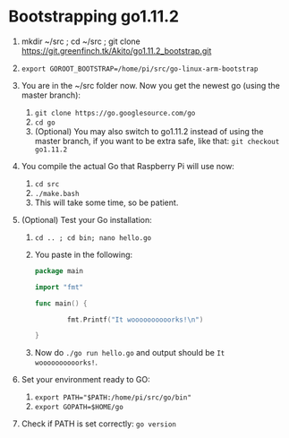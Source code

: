 # Bootstrapping go1.11.2



1. mkdir ~/src ; cd ~/src ; git clone https://git.greenfinch.tk/Akito/go1.11.2_bootstrap.git
2. `export GOROOT_BOOTSTRAP=/home/pi/src/go-linux-arm-bootstrap`
3. You are in the ~/src folder now. Now you get the newest go (using the master branch):
    1. `git clone https://go.googlesource.com/go`
    2. `cd go`
    3. (Optional) You may also switch to go1.11.2 instead of using the master branch, if you want to be extra safe, like that: `git checkout go1.11.2`

4. You compile the actual Go that Raspberry Pi will use now:
    1. `cd src`
    2. `./make.bash`
    3. This will take some time, so be patient.

5. (Optional) Test your Go installation:
    1. `cd .. ; cd bin; nano hello.go`
    2. You paste in the following:
    
        ```go
        package main

        import "fmt"

        func main() {

                fmt.Printf("It woooooooooorks!\n")

        }
        ```

    3. Now do `./go run hello.go` and output should be `It woooooooooorks!`.


7. Set your environment ready to GO:
    1. `export PATH="$PATH:/home/pi/src/go/bin"`
    2. `export GOPATH=$HOME/go`
    
8. Check if PATH is set correctly: `go version`